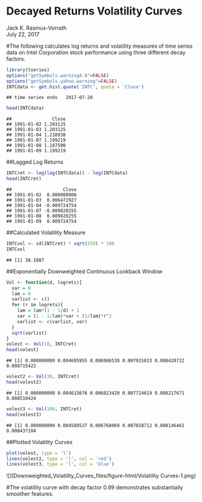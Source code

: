 # Decayed Returns Volatility Curves
Jack K. Rasmus-Vorrath  
July 22, 2017  

#The following calculates log returns and volatility measures of time series data on Intel Corporation stock performance using three different decay factors.


```r
library(tseries)
options("getSymbols.warning4.0"=FALSE)
options("getSymbols.yahoo.warning"=FALSE)
INTCdata <- get.hist.quote('INTC', quote = 'Close')
```

```
## time series ends   2017-07-20
```

```r
head(INTCdata)
```

```
##               Close
## 1991-01-02 1.203125
## 1991-01-03 1.203125
## 1991-01-04 1.210938
## 1991-01-07 1.199219
## 1991-01-08 1.187500
## 1991-01-09 1.199219
```

##Lagged Log Returns

```r
INTCret <- log(lag(INTCdata)) - log(INTCdata)
head(INTCret)
```

```
##                   Close
## 1991-01-02  0.000000000
## 1991-01-03  0.006472927
## 1991-01-04 -0.009724754
## 1991-01-07 -0.009820255
## 1991-01-08  0.009820255
## 1991-01-09  0.009724754
```

##Calculated Volatility Measure

```r
INTCvol <- sd(INTCret) * sqrt(250) * 100
INTCvol
```

```
## [1] 38.1887
```

##Exponentially Downweighted Continuous Lookback Window

```r
Vol <- function(d, logrets){
  var = 0
  lam = 0
  varlist <- c()
  for (r in logrets){
    lam = lam*(1 - 1/d) + 1
    var = (1 - 1/lam)*var + (1/lam)*r^2
    varlist <- c(varlist, var)
  }
  sqrt(varlist)
}
volest <- Vol(10, INTCret)
head(volest)
```

```
## [1] 0.000000000 0.004695955 0.006986538 0.007915833 0.008420722 0.008715422
```

```r
volest2 <- Vol(30, INTCret)
head(volest2)
```

```
## [1] 0.000000000 0.004615676 0.006823420 0.007724619 0.008217671 0.008510424
```

```r
volest3 <- Vol(100, INTCret)
head(volest3)
```

```
## [1] 0.000000000 0.004588537 0.006768069 0.007658712 0.008146461 0.008437104
```

##Plotted Volatility Curves

```r
plot(volest, type = 'l')
lines(volest2, type = 'l', col = 'red')
lines(volest3, type = 'l', col = 'blue')
```

![](Downweighted_Volatility_Curves_files/figure-html/Volatility Curves-1.png)<!-- -->

#The volatility curve with decay factor 0.99 demonstrates substantially smoother features.
